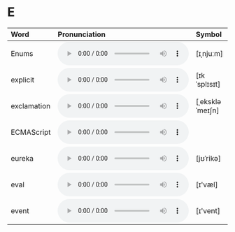 
# E

| Word  | Pronunciation | Symbol |
| :-- | :-- | :-- |
| Enums | <audio :src="$withBase('/audio/Enums.mp3')" controls="controls" controlslist="nodownload"></audio> | [ɪˌnjuːm] |
| explicit | <audio :src="$withBase('/audio/explicit.mp3')" controls="controls" controlslist="nodownload"></audio> | [ɪkˈsplɪsɪt] |
| exclamation | <audio :src="$withBase('/audio/exclamation.mp3')" controls="controls" controlslist="nodownload"></audio> | [ˌekskləˈmeɪʃn] |
| ECMAScript | <audio :src="$withBase('/audio/ECMAScript.mp3')" controls="controls" controlslist="nodownload"></audio> |  |
| eureka | <audio :src="$withBase('/audio/eureka.mp3')" controls="controls" controlslist="nodownload"></audio> | [jʊˈrikə] |
| eval | <audio :src="$withBase('/audio/eval.mp3')" controls="controls" controlslist="nodownload"></audio> | [ɪ'væl] |
| event | <audio :src="$withBase('/audio/event.mp3')" controls="controls" controlslist="nodownload"></audio> | [ɪ'vent] |
